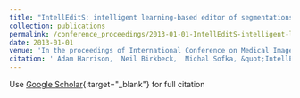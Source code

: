 ```yaml
---
title: "IntellEditS: intelligent learning-based editor of segmentations"
collection: publications
permalink: /conference_proceedings/2013-01-01-IntellEditS-intelligent-learning-based-editor-of-segmentations
date: 2013-01-01
venue: 'In the proceedings of International Conference on Medical Image Computing and Computer-Assisted Intervention'
citation: ' Adam Harrison,  Neil Birkbeck,  Michal Sofka, &quot;IntellEditS: intelligent learning-based editor of segmentations.&quot; In the proceedings of International Conference on Medical Image Computing and Computer-Assisted Intervention, 2013.'
---
```

Use [Google Scholar](https://scholar.google.com/scholar?q=IntellEditS:+intelligent+learning+based+editor+of+segmentations){:target="_blank"} for full citation